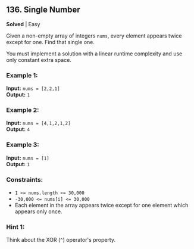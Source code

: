## 136. Single Number
**Solved** | Easy

Given a non-empty array of integers `nums`, every element appears twice except for one. Find that single one.

You must implement a solution with a linear runtime complexity and use only constant extra space.

### Example 1:
**Input:** `nums = [2,2,1]`  
**Output:** `1`

### Example 2:
**Input:** `nums = [4,1,2,1,2]`  
**Output:** `4`

### Example 3:
**Input:** `nums = [1]`  
**Output:** `1`

### Constraints:
- `1 <= nums.length <= 30,000`
- `-30,000 <= nums[i] <= 30,000`
- Each element in the array appears twice except for one element which appears only once.

### Hint 1:
Think about the XOR (`^`) operator's property.
